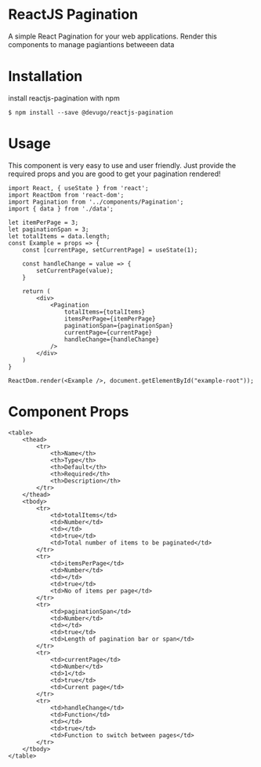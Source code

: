 ReactJS Pagination
==================
A simple React Pagination for your web applications.
Render this components to manage pagiantions betweeen data

Installation
============
install reactjs-pagination with npm

```
$ npm install --save @devugo/reactjs-pagination
```

Usage
=====

This component is very easy to use and user friendly. Just provide the required props and you are good to get your pagination rendered!

```
import React, { useState } from 'react';
import ReactDom from 'react-dom';
import Pagination from '../components/Pagination';
import { data } from './data';

let itemPerPage = 3;
let paginationSpan = 3;
let totalItems = data.length;
const Example = props => {
    const [currentPage, setCurrentPage] = useState(1);

    const handleChange = value => {
        setCurrentPage(value);
    }
    
    return (
        <div>
            <Pagination 
                totalItems={totalItems}
                itemsPerPage={itemPerPage}
                paginationSpan={paginationSpan}
                currentPage={currentPage}
                handleChange={handleChange}
            />
        </div>
    )
}

ReactDom.render(<Example />, document.getElementById("example-root"));
```

Component Props
===============

```
<table>
    <thead>
        <tr>
            <th>Name</th>
            <th>Type</th>
            <th>Default</th>
            <th>Required</th>
            <th>Description</th>
        </tr>
    </thead>
    <tbody>
        <tr>
            <td>totalItems</td>
            <td>Number</td>
            <td></td>
            <td>true</td>
            <td>Total number of items to be paginated</td>
        </tr>
        <tr>
            <td>itemsPerPage</td>
            <td>Number</td>
            <td></td>
            <td>true</td>
            <td>No of items per page</td>
        </tr>
        <tr>
            <td>paginationSpan</td>
            <td>Number</td>
            <td></td>
            <td>true</td>
            <td>Length of pagination bar or span</td>
        </tr>
        <tr>
            <td>currentPage</td>
            <td>Number</td>
            <td>1</td>
            <td>true</td>
            <td>Current page</td>
        </tr>
        <tr>
            <td>handleChange</td>
            <td>Function</td>
            <td></td>
            <td>true</td>
            <td>Function to switch between pages</td>
        </tr>
    </tbody>
</table>
```